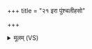 +++
title = "२१ इरा पुंश्चलीहसो"

+++
<details><summary>मूलम् (VS)</summary>

इरा पुं॑श्च॒लीहसो॑ माग॒धो वि॒ज्ञानं॒ वासोऽह॑रु॒ष्णीषं॒ रात्री॒ केशा॒ हरि॑तौ प्रव॒र्तौक॑ल्म॒लिर्म॒णिः ॥
</details>